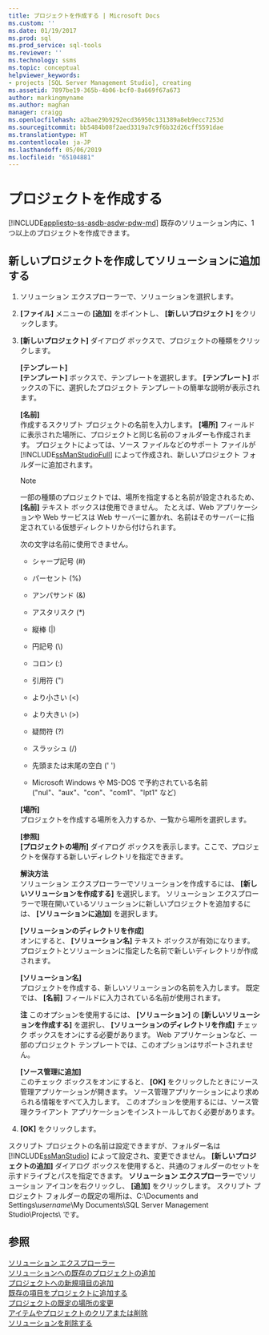 ```yaml
---
title: プロジェクトを作成する | Microsoft Docs
ms.custom: ''
ms.date: 01/19/2017
ms.prod: sql
ms.prod_service: sql-tools
ms.reviewer: ''
ms.technology: ssms
ms.topic: conceptual
helpviewer_keywords:
- projects [SQL Server Management Studio], creating
ms.assetid: 7897be19-365b-4b06-bcf0-8a669f67a673
author: markingmyname
ms.author: maghan
manager: craigg
ms.openlocfilehash: a2bae29b9292ecd36950c131389a8eb9ecc7253d
ms.sourcegitcommit: bb5484b08f2aed3319a7c9f6b32d26cff5591dae
ms.translationtype: HT
ms.contentlocale: ja-JP
ms.lasthandoff: 05/06/2019
ms.locfileid: "65104881"
---
```

# <a name="create-a-project"></a>プロジェクトを作成する
[!INCLUDE[appliesto-ss-asdb-asdw-pdw-md](../../includes/appliesto-ss-asdb-asdw-pdw-md.md)]
既存のソリューション内に、1 つ以上のプロジェクトを作成できます。  
  
## <a name="create-a-new-project-and-add-it-to-a-solution"></a>新しいプロジェクトを作成してソリューションに追加する  
  
1.  ソリューション エクスプローラーで、ソリューションを選択します。  
  
2.  **[ファイル]** メニューの **[追加]** をポイントし、 **[新しいプロジェクト]** をクリックします。  
  
3.  **[新しいプロジェクト]** ダイアログ ボックスで、プロジェクトの種類をクリックします。  
  
    **[テンプレート]**  
    **[テンプレート]** ボックスで、テンプレートを選択します。 **[テンプレート]** ボックスの下に、選択したプロジェクト テンプレートの簡単な説明が表示されます。  
  
    **[名前]**  
    作成するスクリプト プロジェクトの名前を入力します。 **[場所]** フィールドに表示された場所に、プロジェクトと同じ名前のフォルダーも作成されます。 プロジェクトによっては、ソース ファイルなどのサポート ファイルが [!INCLUDE[ssManStudioFull](../../includes/ssmanstudiofull-md.md)] によって作成され、新しいプロジェクト フォルダーに追加されます。  
  
    > [!NOTE]  
    > 一部の種類のプロジェクトでは、場所を指定すると名前が設定されるため、 **[名前]** テキスト ボックスは使用できません。 たとえば、Web アプリケーションや Web サービスは Web サーバーに置かれ、名前はそのサーバーに指定されている仮想ディレクトリから付けられます。  
  
    次の文字は名前に使用できません。  
  
    -   シャープ記号 (#)  
  
    -   パーセント (%)  
  
    -   アンパサンド (&)  
  
    -   アスタリスク (*)  
  
    -   縦棒 (|)  
  
    -   円記号 (\\)  
  
    -   コロン (:)  
  
    -   引用符 (")  
  
    -   より小さい (\<)  
  
    -   より大きい (>)  
  
    -   疑問符 (?)  
  
    -   スラッシュ (/)  
  
    -   先頭または末尾の空白 (' ')  
  
    -   Microsoft Windows や MS-DOS で予約されている名前 ("nul"、"aux"、"con"、"com1"、"lpt1" など)  
  
    **[場所]**  
    プロジェクトを作成する場所を入力するか、一覧から場所を選択します。  
  
    **[参照]**  
    **[プロジェクトの場所]** ダイアログ ボックスを表示します。ここで、プロジェクトを保存する新しいディレクトリを指定できます。  
  
    **解決方法**  
    ソリューション エクスプローラーでソリューションを作成するには、 **[新しいソリューションを作成する]** を選択します。 ソリューション エクスプローラーで現在開いているソリューションに新しいプロジェクトを追加するには、 **[ソリューションに追加]** を選択します。  
  
    **[ソリューションのディレクトリを作成]**  
    オンにすると、 **[ソリューション名]** テキスト ボックスが有効になります。 プロジェクトとソリューションに指定した名前で新しいディレクトリが作成されます。  
  
    **[ソリューション名]**  
    プロジェクトを作成する、新しいソリューションの名前を入力します。 既定では、 **[名前]** フィールドに入力されている名前が使用されます。  
  
    **注** このオプションを使用するには、 **[ソリューション]** の **[新しいソリューションを作成する]** を選択し、 **[ソリューションのディレクトリを作成]** チェック ボックスをオンにする必要があります。 Web アプリケーションなど、一部のプロジェクト テンプレートでは、このオプションはサポートされません。  
  
    **[ソース管理に追加]**  
    このチェック ボックスをオンにすると、 **[OK]** をクリックしたときにソース管理アプリケーションが開きます。 ソース管理アプリケーションにより求められる情報をすべて入力します。 このオプションを使用するには、ソース管理クライアント アプリケーションをインストールしておく必要があります。  
  
4.  **[OK]** をクリックします。  
  
スクリプト プロジェクトの名前は設定できますが、フォルダー名は [!INCLUDE[ssManStudio](../../includes/ssmanstudio-md.md)] によって設定され、変更できません。 **[新しいプロジェクトの追加]** ダイアログ ボックスを使用すると、共通のフォルダーのセットを示すドライブとパスを指定できます。 **ソリューション エクスプローラー**でソリューション アイコンを右クリックし、 **[追加]** をクリックします。 スクリプト プロジェクト フォルダーの既定の場所は、C:\Documents and Settings\\*username*\My Documents\SQL Server Management Studio\Projects\\ です。  
  
## <a name="see-also"></a>参照

[ソリューション エクスプローラー](../../ssms/solution/solution-explorer.md)  
[ソリューションへの既存のプロジェクトの追加](../../ssms/solution/add-an-existing-project-to-a-solution.md)  
[プロジェクトへの新規項目の追加](../../ssms/solution/add-new-items-to-a-project.md)  
[既存の項目をプロジェクトに追加する](../../ssms/solution/add-existing-items-to-a-project.md)  
[プロジェクトの既定の場所の変更](../../ssms/solution/change-the-default-location-for-projects.md)  
[アイテムやプロジェクトのクリアまたは削除](../../ssms/solution/remove-or-delete-an-item-or-project.md)  
[ソリューションを削除する](../../ssms/solution/delete-a-solution.md)  